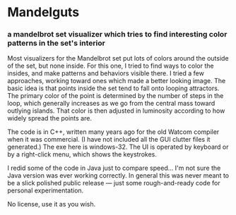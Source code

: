 # Mandelguts
### a mandelbrot set visualizer which tries to find interesting color patterns in the set's interior

Most visualizers for the Mandelbrot set put lots of colors around the outside of the set, but none inside.
For this one, I tried to find ways to color the insides, and make patterns and behaviors visible there.
I tried a few approaches, working toward ones which made a better looking image.
The basic idea is that points inside the set tend to fall onto looping attractors.
The primary color of the point is determined by the number of steps in the loop,
which generally increases as we go from the central mass toward outlying islands.
That color is then adjusted in luminosity according to how widely spread the points are.

The code is in C++, written many years ago for the old Watcom compiler when it was commercial.
(I have not included all the GUI clutter files it generated.)
The exe here is windows-32.
The UI is operated by keyboard or by a right-click menu, which shows the keystrokes.

I redid some of the code in Java just to compare speed... I'm not sure the Java version was ever working correctly.
In general this was never meant to be a slick polished public release — just some rough-and-ready code for personal experimentation.

No license, use it as you wish.
